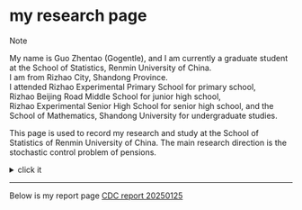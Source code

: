 # my research page

>[!NOTE]  
>My name is Guo Zhentao (Gogentle), and I am currently a graduate student at the School of Statistics, Renmin University of China.  
>I am from Rizhao City, Shandong Province.  
>I attended Rizhao Experimental Primary School for primary school,  
>Rizhao Beijing Road Middle School for junior high school,  
>Rizhao Experimental Senior High School for senior high school, and the School of Mathematics, Shandong University for undergraduate studies.

This page is used to record my research and study at the School of Statistics of Renmin University of China.
The main research direction is the stochastic control problem of pensions.

<details>
  <summary>click it</summary>
But there is nothing left here.
</details>

----

Below is my report page
[CDC report 20250125](/CDC.html)

